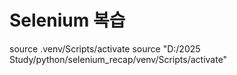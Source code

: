# Selenium 복습

source .venv/Scripts/activate
source "D:/2025 Study/python/selenium_recap/venv/Scripts/activate"
